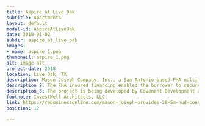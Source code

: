 ```yaml
---
title: Aspire at Live Oak
subtitle: Apartments
layout: default
modal-id: AspireAtLiveOak
date: 2018-01-02
subdir: aspire_at_live_oak
images:
- name: aspire_1.png
thumbnail: aspire_1.png
alt: image-alt
project-date: 2018
location: Live Oak, TX
description: Mason Joseph Company, Inc., a San Antonio based FHA multifamily lender, announced the closing of a $28,471,300 loan for the construction and permanent financing of Aspire at Live Oak, a proposed 240-unit market-rate apartment community at the intersection of 1604 between Shin Oak Drive and Palisades Drive in Live Oak, Texas.
description_2: The FHA insured financing enabled the borrower to secure a low-rate, non-recourse loan that is fixed for the initial 20-month construction period and a subsequent 40-year term. The apartment will offer 240-units spread over 8 three-story garden-style apartment buildings with Class A furnishings & amenities and rental rates anticipated to range from $1,000 to $1,600 per month depending on unit type.
description_3: The project is being developed by Covenant Development and San Antonio Commercial Property Investments; both privately held regional multifamily development and investment firms. Galaxy Builders will serve as the project’s general contractor and Capstone Real Estate Services will serve as the management agent.
footnote: InvestWell Architects, LLC.
link: https://rebusinessonline.com/mason-joseph-provides-28-5m-hud-construction-to-permanent-loan-for-metro-san-antonio-apartments/
position: 12

---
```

